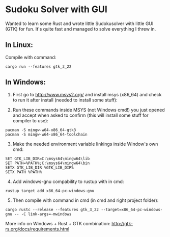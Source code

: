 # Sudoku Solver with GUI

Wanted to learn some Rust and wrote little Sudokusolver with little GUI (GTK) for fun. It's quite fast and managed to solve everything I threw in.

## In Linux:

Compile with command:
```
cargo run --features gtk_3_22
```
## In Windows:

1) First go to http://www.msys2.org/ and install msys (x86_64) and check to run it after install (needed to install some stuff):

2) Run these commands inside MSYS (not Windows cmd!) you just opened and accept when asked to confirm (this will install some stuff for compiler to use):
```
pacman -S mingw-w64-x86_64-gtk3
pacman -S mingw-w64-x86_64-toolchain
```
3) Make the needed environment variable linkings inside Window's own cmd:
```
SET GTK_LIB_DIR=C:\msys64\mingw64\lib
SET PATH=%PATH%;C:\msys64\mingw64\bin
SETX GTK_LIB_DIR %GTK_LIB_DIR%
SETX PATH %PATH%
```
4) Add windows-gnu compability to rustup with in cmd:
```
rustup target add x86_64-pc-windows-gnu
```
5) Then compile with command in cmd (in cmd and right project folder):
```
cargo rustc --release --features gtk_3_22 --target=x86_64-pc-windows-gnu -- -C link-args=-mwindows
```

More info on Windows + Rust + GTK combination:
http://gtk-rs.org/docs/requirements.html
